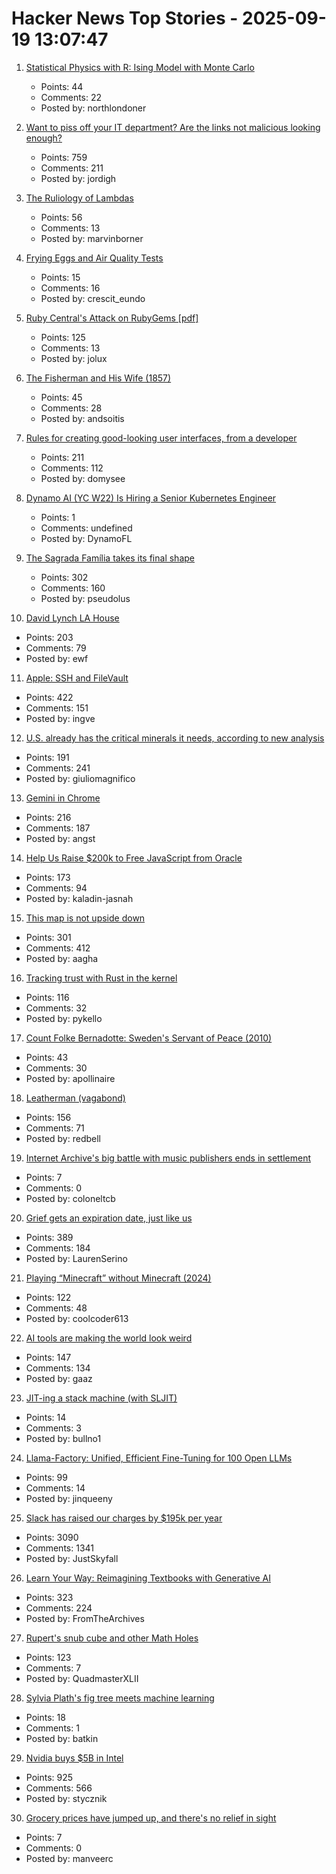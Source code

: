 # Hacker News Top Stories - 2025-09-19 13:07:47

1. [Statistical Physics with R: Ising Model with Monte Carlo](https://github.com/msuzen/isingLenzMC)
   - Points: 44
   - Comments: 22
   - Posted by: northlondoner

2. [Want to piss off your IT department? Are the links not malicious looking enough?](https://phishyurl.com/)
   - Points: 759
   - Comments: 211
   - Posted by: jordigh

3. [The Ruliology of Lambdas](https://writings.stephenwolfram.com/2025/09/the-ruliology-of-lambdas/)
   - Points: 56
   - Comments: 13
   - Posted by: marvinborner

4. [Frying Eggs and Air Quality Tests](https://chillphysicsenjoyer.substack.com/p/frying-eggs-and-air-quality-tests)
   - Points: 15
   - Comments: 16
   - Posted by: crescit_eundo

5. [Ruby Central's Attack on RubyGems [pdf]](https://pup-e.com/goodbye-rubygems.pdf)
   - Points: 125
   - Comments: 13
   - Posted by: jolux

6. [The Fisherman and His Wife (1857)](https://sites.pitt.edu/~dash/grimm019.html)
   - Points: 45
   - Comments: 28
   - Posted by: andsoitis

7. [Rules for creating good-looking user interfaces, from a developer](https://weberdominik.com/blog/rules-user-interfaces/)
   - Points: 211
   - Comments: 112
   - Posted by: domysee

8. [Dynamo AI (YC W22) Is Hiring a Senior Kubernetes Engineer](https://www.ycombinator.com/companies/dynamo-ai/jobs/fU1oC9q-senior-kubernetes-engineer)
   - Points: 1
   - Comments: undefined
   - Posted by: DynamoFL

9. [The Sagrada Família takes its final shape](https://www.newyorker.com/magazine/2025/09/22/is-the-sagrada-familia-a-masterpiece-or-kitsch)
   - Points: 302
   - Comments: 160
   - Posted by: pseudolus

10. [David Lynch LA House](https://www.wallpaper.com/design-interiors/david-lynch-house-los-angeles-for-sale)
   - Points: 203
   - Comments: 79
   - Posted by: ewf

11. [Apple: SSH and FileVault](https://keith.github.io/xcode-man-pages/apple_ssh_and_filevault.7.html)
   - Points: 422
   - Comments: 151
   - Posted by: ingve

12. [U.S. already has the critical minerals it needs, according to new analysis](https://www.minesnewsroom.com/news/us-already-has-critical-minerals-it-needs-theyre-being-thrown-away-new-analysis-shows)
   - Points: 191
   - Comments: 241
   - Posted by: giuliomagnifico

13. [Gemini in Chrome](https://gemini.google/overview/gemini-in-chrome/)
   - Points: 216
   - Comments: 187
   - Posted by: angst

14. [Help Us Raise $200k to Free JavaScript from Oracle](https://deno.com/blog/javascript-tm-gofundme)
   - Points: 173
   - Comments: 94
   - Posted by: kaladin-jasnah

15. [This map is not upside down](https://www.maps.com/this-map-is-not-upside-down/)
   - Points: 301
   - Comments: 412
   - Posted by: aagha

16. [Tracking trust with Rust in the kernel](https://lwn.net/Articles/1034603/)
   - Points: 116
   - Comments: 32
   - Posted by: pykello

17. [Count Folke Bernadotte: Sweden's Servant of Peace (2010)](https://www.historytoday.com/archive/feature/count-folke-bernadotte-swedens-servant-peace)
   - Points: 43
   - Comments: 30
   - Posted by: apollinaire

18. [Leatherman (vagabond)](https://en.wikipedia.org/wiki/Leatherman_(vagabond))
   - Points: 156
   - Comments: 71
   - Posted by: redbell

19. [Internet Archive's big battle with music publishers ends in settlement](https://arstechnica.com/tech-policy/2025/09/internet-archives-big-battle-with-music-publishers-ends-in-settlement/)
   - Points: 7
   - Comments: 0
   - Posted by: coloneltcb

20. [Grief gets an expiration date, just like us](https://bessstillman.substack.com/p/oh-fuck-youre-still-sad)
   - Points: 389
   - Comments: 184
   - Posted by: LaurenSerino

21. [Playing “Minecraft” without Minecraft (2024)](https://lenowo.org/viewtopic.php?t=5)
   - Points: 122
   - Comments: 48
   - Posted by: coolcoder613

22. [AI tools are making the world look weird](https://strat7.com/blogs/weird-in-weird-out/)
   - Points: 147
   - Comments: 134
   - Posted by: gaaz

23. [JIT-ing a stack machine (with SLJIT)](https://bullno1.com/blog/jiting-a-stack-machine)
   - Points: 14
   - Comments: 3
   - Posted by: bullno1

24. [Llama-Factory: Unified, Efficient Fine-Tuning for 100 Open LLMs](https://github.com/hiyouga/LLaMA-Factory)
   - Points: 99
   - Comments: 14
   - Posted by: jinqueeny

25. [Slack has raised our charges by $195k per year](https://skyfall.dev/posts/slack)
   - Points: 3090
   - Comments: 1341
   - Posted by: JustSkyfall

26. [Learn Your Way: Reimagining Textbooks with Generative AI](https://research.google/blog/learn-your-way-reimagining-textbooks-with-generative-ai/)
   - Points: 323
   - Comments: 224
   - Posted by: FromTheArchives

27. [Rupert's snub cube and other Math Holes](http://tom7.org/ruperts/)
   - Points: 123
   - Comments: 7
   - Posted by: QuadmasterXLII

28. [Sylvia Plath's fig tree meets machine learning](https://dontlognow.substack.com/p/sylvia-plaths-fig-tree-meets-machine)
   - Points: 18
   - Comments: 1
   - Posted by: batkin

29. [Nvidia buys $5B in Intel](https://www.tomshardware.com/pc-components/cpus/nvidia-and-intel-announce-jointly-developed-intel-x86-rtx-socs-for-pcs-with-nvidia-graphics-also-custom-nvidia-data-center-x86-processors-nvidia-buys-usd5-billion-in-intel-stock-in-seismic-deal)
   - Points: 925
   - Comments: 566
   - Posted by: stycznik

30. [Grocery prices have jumped up, and there's no relief in sight](https://www.npr.org/2025/09/19/nx-s1-5539547/grocery-prices-tariffs-food-inflation)
   - Points: 7
   - Comments: 0
   - Posted by: manveerc

